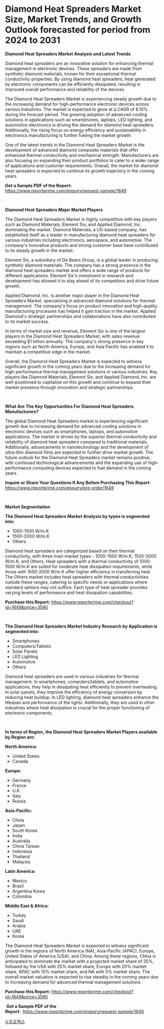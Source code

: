 <p><h1>Diamond Heat Spreaders Market Size, Market Trends, and Growth Outlook forecasted for period from 2024 to 2031</h1></p><p><strong>Diamond Heat Spreaders Market Analysis and Latest Trends</strong></p>
<p><p>Diamond heat spreaders are an innovative solution for enhancing thermal management in electronic devices. These spreaders are made from synthetic diamond materials, known for their exceptional thermal conductivity properties. By using diamond heat spreaders, heat generated by electronic components can be efficiently dissipated, resulting in improved overall performance and reliability of the devices.</p><p>The Diamond Heat Spreaders Market is experiencing steady growth due to the increasing demand for high-performance electronic devices across various industries. The market is expected to grow at a CAGR of 8.10% during the forecast period. The growing adoption of advanced cooling solutions in applications such as smartphones, laptops, LED lighting, and automotive electronics is driving the demand for diamond heat spreaders. Additionally, the rising focus on energy efficiency and sustainability in electronics manufacturing is further fueling the market growth.</p><p>One of the latest trends in the Diamond Heat Spreaders Market is the development of advanced diamond composite materials that offer enhanced thermal conductivity and mechanical strength. Manufacturers are also focusing on expanding their product portfolios to cater to a wider range of applications and customer requirements. Overall, the market for diamond heat spreaders is expected to continue its growth trajectory in the coming years.</p></p>
<p><strong>Get a Sample PDF of the Report:&nbsp;</strong> <a href="https://www.reportprime.com/enquiry/request-sample/1649">https://www.reportprime.com/enquiry/request-sample/1649</a></p>
<p>&nbsp;</p>
<p><strong>Diamond Heat Spreaders Major Market Players</strong></p>
<p><p>The Diamond Heat Spreaders Market is highly competitive with key players such as Diamond Materials, Element Six, and Applied Diamond, Inc. dominating the market. Diamond Materials, a US-based company, has established itself as a leader in manufacturing diamond heat spreaders for various industries including electronics, aerospace, and automotive. The company's innovative products and strong customer base have contributed to its steady growth in the market.</p><p>Element Six, a subsidiary of De Beers Group, is a global leader in producing synthetic diamond materials. The company has a strong presence in the diamond heat spreaders market and offers a wide range of products for different applications. Element Six's investment in research and development has allowed it to stay ahead of its competitors and drive future growth.</p><p>Applied Diamond, Inc. is another major player in the Diamond Heat Spreaders Market, specializing in advanced diamond solutions for thermal management. The company's focus on product innovation and high-quality manufacturing processes has helped it gain traction in the market. Applied Diamond's strategic partnerships and collaborations have also contributed to its market success.</p><p>In terms of market size and revenue, Element Six is one of the largest players in the Diamond Heat Spreaders Market, with sales revenue exceeding $1 billion annually. The company's strong presence in key regions such as North America, Europe, and Asia Pacific has enabled it to maintain a competitive edge in the market.</p><p>Overall, the Diamond Heat Spreaders Market is expected to witness significant growth in the coming years due to the increasing demand for high-performance thermal management solutions in various industries. Key players like Diamond Materials, Element Six, and Applied Diamond, Inc. are well-positioned to capitalize on this growth and continue to expand their market presence through innovation and strategic partnerships.</p></p>
<p>&nbsp;</p>
<p><strong>What Are The Key Opportunities For Diamond Heat Spreaders Manufacturers?</strong></p>
<p><p>The global Diamond Heat Spreaders market is experiencing significant growth due to increasing demand for advanced cooling solutions in electronic devices such as smartphones, laptops, and automotive applications. The market is driven by the superior thermal conductivity and reliability of diamond heat spreaders compared to traditional materials. Additionally, advancements in nanotechnology and the development of ultra-thin diamond films are expected to further drive market growth. The future outlook for the Diamond Heat Spreaders market remains positive, with continued technological advancements and the expanding use of high-performance computing devices expected to fuel demand in the coming years.</p></p>
<p><strong>Inquire or Share Your Questions If Any Before Purchasing This Report:</strong> <a href="https://www.reportprime.com/enquiry/pre-order/1649">https://www.reportprime.com/enquiry/pre-order/1649</a></p>
<p>&nbsp;</p>
<p><strong>Market Segmentation</strong></p>
<p><strong>The Diamond Heat Spreaders Market Analysis by types is segmented into:</strong></p>
<p><ul><li>1000-1500 W/m.K</li><li>1500-2000 W/m.K</li><li>Others</li></ul></p>
<p><p>Diamond heat spreaders are categorized based on their thermal conductivity, with three main market types - 1000-1500 W/m.K, 1500-2000 W/m.K, and Others. Heat spreaders with a thermal conductivity of 1000-1500 W/m.K are suited for moderate heat dissipation requirements, while those with 1500-2000 W/m.K offer higher efficiency in transferring heat. The Others market includes heat spreaders with thermal conductivities outside these ranges, catering to specific needs or applications where standard options may not suffice. Each type of heat spreader provides varying levels of performance and heat dissipation capabilities.</p></p>
<p><strong>Purchase this Report:&nbsp;</strong><a href="https://www.reportprime.com/checkout?id=1649&price=3590">https://www.reportprime.com/checkout?id=1649&price=3590</a></p>
<p>&nbsp;</p>
<p><strong>The Diamond Heat Spreaders Market Industry Research by Application is segmented into:</strong></p>
<p><ul><li>Smartphones</li><li>Computers/Tablets</li><li>Solar Panels</li><li>LED Lighting</li><li>Automotive</li><li>Others</li></ul></p>
<p><p>Diamond heat spreaders are used in various industries for thermal management. In smartphones, computers/tablets, and automotive applications, they help in dissipating heat efficiently to prevent overheating. In solar panels, they improve the efficiency of energy conversion by reducing heat buildup. In LED lighting, diamond heat spreaders enhance the lifespan and performance of the lights. Additionally, they are used in other industries where heat dissipation is crucial for the proper functioning of electronic components.</p></p>
<p>&nbsp;</p>
<p><strong>In terms of Region, the Diamond Heat Spreaders Market Players available by Region are:</strong></p>
<p>
    <p> <strong> North America: </strong>
        <ul>
            <li>United States</li>
            <li>Canada</li>
        </ul>
        </p> 
    <p> <strong> Europe: </strong>
        <ul>
            <li>Germany</li>
            <li>France</li>
            <li>U.K.</li>
            <li>Italy</li>
            <li>Russia</li>
        </ul>
        </p> 
    <p> <strong> Asia-Pacific: </strong>
        <ul>
            <li>China</li>
            <li>Japan</li>
            <li>South Korea</li>
            <li>India</li>
            <li>Australia</li>
            <li>China Taiwan</li>
            <li>Indonesia</li>
            <li>Thailand</li>
            <li>Malaysia</li>
        </ul>
        </p> 
    <p> <strong> Latin America: </strong>
        <ul>
            <li>Mexico</li>
            <li>Brazil</li>
            <li>Argentina Korea</li>
            <li>Colombia</li>
        </ul>
        </p> 
    <p> <strong> Middle East & Africa: </strong>
        <ul>
            <li>Turkey</li>
            <li>Saudi</li>
            <li>Arabia</li>
            <li>UAE</li>
            <li>Korea</li>
        </ul>
    </p>
    </p>
<p><p>The Diamond Heat Spreaders Market is expected to witness significant growth in the regions of North America (NA), Asia-Pacific (APAC), Europe, United States of America (USA), and China. Among these regions, China is anticipated to dominate the market with a projected market share of 35%, followed by the USA with 25% market share, Europe with 20% market share, APAC with 15% market share, and NA with 5% market share. The overall market valuation is expected to rise steadily in the coming years due to increasing demand for advanced thermal management solutions.</p></p>
<p><strong>Purchase this Report: </strong><a href="https://www.reportprime.com/checkout?id=1649&price=3590">https://www.reportprime.com/checkout?id=1649&price=3590</a></p>
<p>&nbsp;<strong>Get a Sample PDF of the Report:&nbsp;&nbsp;</strong><a href="https://www.reportprime.com/enquiry/request-sample/1649">https://www.reportprime.com/enquiry/request-sample/1649</a></p>
<p><strong></strong></p>
<p><p><a href="https://github.com/khytkeqagplkzqvh/Market-Research-Report-List-1/blob/main/83784719316.md">누트로픽스</a></p></p>